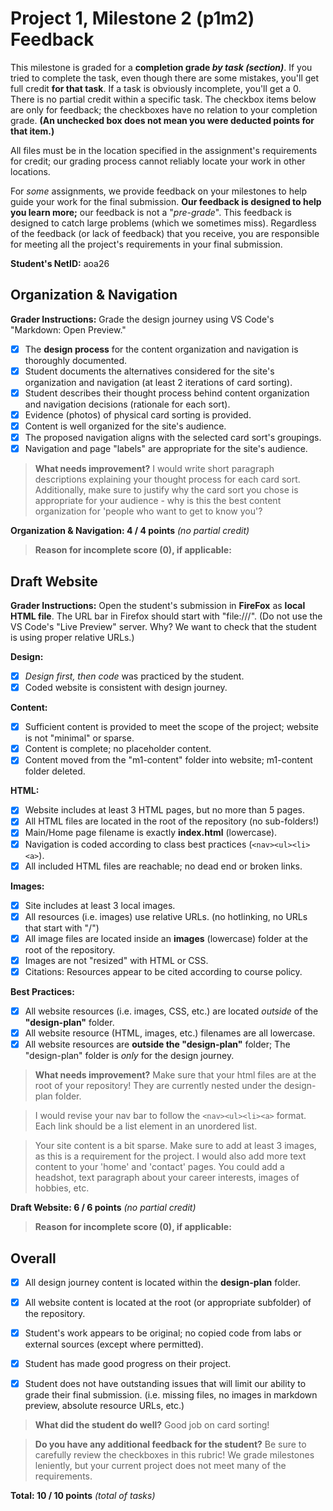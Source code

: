 # Project 1, Milestone 2 (p1m2) Feedback

This milestone is graded for a **completion grade _by task (section)_**. If you tried to complete the task, even though there are some mistakes, you'll get full credit **for that task**. If a task is obviously incomplete, you'll get a 0. There is no partial credit within a specific task. The checkbox items below are only for feedback; the checkboxes have no relation to your completion grade. **(An unchecked box does not mean you were deducted points for that item.)**

All files must be in the location specified in the assignment's requirements for credit; our grading process cannot reliably locate your work in other locations.

For _some_ assignments, we provide feedback on your milestones to help guide your work for the final submission. **Our feedback is designed to help you learn more;** our feedback is not a "_pre-grade_". This feedback is designed to catch large problems (which we sometimes miss). Regardless of the feedback (or lack of feedback) that you receive, you are responsible for meeting all the project's requirements in your final submission.


**Student's NetID:** aoa26


## Organization & Navigation

**Grader Instructions:** Grade the design journey using VS Code's "Markdown: Open Preview."

- [x] The **design process** for the content organization and navigation is thoroughly documented.
- [x] Student documents the alternatives considered for the site's organization and navigation (at least 2 iterations of card sorting).
- [x] Student describes their thought process behind content organization and navigation decisions (rationale for each sort).
- [x] Evidence (photos) of physical card sorting is provided.
- [x] Content is well organized for the site's audience.
- [x] The proposed navigation aligns with the selected card sort's groupings.
- [x] Navigation and page "labels" are appropriate for the site's audience.

> **What needs improvement?**
> I would write short paragraph descriptions explaining your thought process for each card sort. Additionally, make sure to justify why the card sort you chose is appropriate for your audience - why is this the best content organization for 'people who want to get to know you'?

**Organization & Navigation: 4 / 4 points** _(no partial credit)_
> **Reason for incomplete score (0), if applicable:**
>


## Draft Website

**Grader Instructions:** Open the student's submission in **FireFox** as **local HTML file**. The URL bar in Firefox should start with "file:///". (Do not use the VS Code's "Live Preview" server. Why? We want to check that the student is using proper relative URLs.)

**Design:**

- [x] _Design first, then code_ was practiced by the student.
- [x] Coded website is consistent with design journey.

**Content:**

- [x] Sufficient content is provided to meet the scope of the project; website is not "minimal" or sparse.
- [x] Content is complete; no placeholder content.
- [x] Content moved from the "m1-content" folder into website; m1-content folder deleted.

**HTML:**

- [x] Website includes at least 3 HTML pages, but no more than 5 pages.
- [x] All HTML files are located in the root of the repository (no sub-folders!)
- [x] Main/Home page filename is exactly **index.html** (lowercase).
- [x] Navigation is coded according to class best practices (`<nav><ul><li><a>`).
- [x] All included HTML files are reachable; no dead end or broken links.

**Images:**

- [x] Site includes at least 3 local images.
- [x] All resources (i.e. images) use relative URLs. (no hotlinking, no URLs that start with "/")
- [x] All image files are located inside an **images** (lowercase) folder at the root of the repository.
- [x] Images are not "resized" with HTML or CSS.
- [x] Citations: Resources appear to be cited according to course policy.

**Best Practices:**

- [x] All website resources (i.e. images, CSS, etc.) are located _outside_ of the **"design-plan"** folder.
- [x] All website resource (HTML, images, etc.) filenames are all lowercase.
- [x] All website resources are **outside the "design-plan"** folder; The "design-plan" folder is _only_ for the design journey.

> **What needs improvement?**
> Make sure that your html files are at the root of your repository! They are currently nested under the design-plan folder.

> I would revise your nav bar to follow the `<nav><ul><li><a>` format. Each link should be a list element in an unordered list.

> Your site content is a bit sparse. Make sure to add at least 3 images, as this is a requirement for the project. I would also add more text content to your 'home' and 'contact' pages. You could add a headshot, text paragraph about your career interests, images of hobbies, etc.

**Draft Website: 6 / 6 points** _(no partial credit)_
> **Reason for incomplete score (0), if applicable:**
>


## Overall

- [x] All design journey content is located within the **design-plan** folder.
- [x] All website content is located at the root (or appropriate subfolder) of the repository.

- [x] Student's work appears to be original; no copied code from labs or external sources (except where permitted).

- [x] Student has made good progress on their project.
- [x] Student does not have outstanding issues that will limit our ability to grade their final submission.
    (i.e. missing files, no images in markdown preview, absolute resource URLs, etc.)

> **What did the student do well?**
> Good job on card sorting!

> **Do you have any additional feedback for the student?**
> Be sure to carefully review the checkboxes in this rubric! We grade milestones leniently, but your current project does not meet many of the requirements.


**Total: 10 / 10 points** _(total of tasks)_
